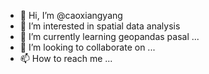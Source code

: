 - 👋 Hi, I’m @caoxiangyang
- 👀 I’m interested in spatial data analysis
- 🌱 I’m currently learning geopandas pasal ...
- 💞️ I’m looking to collaborate on ...
- 📫 How to reach me ...

<!---
caoxiangyang/caoxiangyang is a ✨ special ✨ repository because its `README.md` (this file) appears on your GitHub profile.
You can click the Preview link to take a look at your changes.
--->
